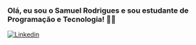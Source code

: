### Olá, eu sou o Samuel Rodrigues e sou estudante de Programação e Tecnologia! 🤜🤛

[![Linkedin](https://img.shields.io/badge/LinkedIn-0077B5?style=for-the-badge&logo=linkedin&logoColor=white)](https://www.linkedin.com/in/samuel-rodrigues-330502140/)
